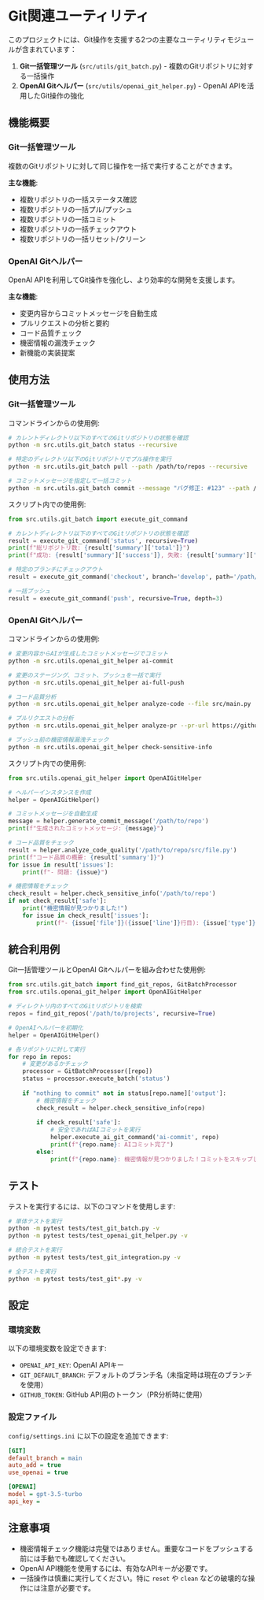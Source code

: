 # Git関連ユーティリティ

このプロジェクトには、Git操作を支援する2つの主要なユーティリティモジュールが含まれています：

1. **Git一括管理ツール** (`src/utils/git_batch.py`) - 複数のGitリポジトリに対する一括操作
2. **OpenAI Gitヘルパー** (`src/utils/openai_git_helper.py`) - OpenAI APIを活用したGit操作の強化

## 機能概要

### Git一括管理ツール

複数のGitリポジトリに対して同じ操作を一括で実行することができます。

**主な機能**:
- 複数リポジトリの一括ステータス確認
- 複数リポジトリの一括プル/プッシュ
- 複数リポジトリの一括コミット
- 複数リポジトリの一括チェックアウト
- 複数リポジトリの一括リセット/クリーン

### OpenAI Gitヘルパー

OpenAI APIを利用してGit操作を強化し、より効率的な開発を支援します。

**主な機能**:
- 変更内容からコミットメッセージを自動生成
- プルリクエストの分析と要約
- コード品質チェック
- 機密情報の漏洩チェック
- 新機能の実装提案

## 使用方法

### Git一括管理ツール

コマンドラインからの使用例:

```bash
# カレントディレクトリ以下のすべてのGitリポジトリの状態を確認
python -m src.utils.git_batch status --recursive

# 特定のディレクトリ以下のGitリポジトリでプル操作を実行
python -m src.utils.git_batch pull --path /path/to/repos --recursive

# コミットメッセージを指定して一括コミット
python -m src.utils.git_batch commit --message "バグ修正: #123" --path /path/to/repos
```

スクリプト内での使用例:

```python
from src.utils.git_batch import execute_git_command

# カレントディレクトリ以下のすべてのGitリポジトリの状態を確認
result = execute_git_command('status', recursive=True)
print(f"総リポジトリ数: {result['summary']['total']}")
print(f"成功: {result['summary']['success']}, 失敗: {result['summary']['failure']}")

# 特定のブランチにチェックアウト
result = execute_git_command('checkout', branch='develop', path='/path/to/repos')

# 一括プッシュ
result = execute_git_command('push', recursive=True, depth=3)
```

### OpenAI Gitヘルパー

コマンドラインからの使用例:

```bash
# 変更内容からAIが生成したコミットメッセージでコミット
python -m src.utils.openai_git_helper ai-commit

# 変更のステージング、コミット、プッシュを一括で実行
python -m src.utils.openai_git_helper ai-full-push

# コード品質分析
python -m src.utils.openai_git_helper analyze-code --file src/main.py

# プルリクエストの分析
python -m src.utils.openai_git_helper analyze-pr --pr-url https://github.com/user/repo/pull/123

# プッシュ前の機密情報漏洩チェック
python -m src.utils.openai_git_helper check-sensitive-info
```

スクリプト内での使用例:

```python
from src.utils.openai_git_helper import OpenAIGitHelper

# ヘルパーインスタンスを作成
helper = OpenAIGitHelper()

# コミットメッセージを自動生成
message = helper.generate_commit_message('/path/to/repo')
print(f"生成されたコミットメッセージ: {message}")

# コード品質をチェック
result = helper.analyze_code_quality('/path/to/repo/src/file.py')
print(f"コード品質の概要: {result['summary']}")
for issue in result['issues']:
    print(f"- 問題: {issue}")

# 機密情報をチェック
check_result = helper.check_sensitive_info('/path/to/repo')
if not check_result['safe']:
    print("機密情報が見つかりました!")
    for issue in check_result['issues']:
        print(f"- {issue['file']}({issue['line']}行目): {issue['type']}")
```

## 統合利用例

Git一括管理ツールとOpenAI Gitヘルパーを組み合わせた使用例:

```python
from src.utils.git_batch import find_git_repos, GitBatchProcessor
from src.utils.openai_git_helper import OpenAIGitHelper

# ディレクトリ内のすべてのGitリポジトリを検索
repos = find_git_repos('/path/to/projects', recursive=True)

# OpenAIヘルパーを初期化
helper = OpenAIGitHelper()

# 各リポジトリに対して実行
for repo in repos:
    # 変更があるかチェック
    processor = GitBatchProcessor([repo])
    status = processor.execute_batch('status')
    
    if "nothing to commit" not in status[repo.name]['output']:
        # 機密情報をチェック
        check_result = helper.check_sensitive_info(repo)
        
        if check_result['safe']:
            # 安全であればAIコミットを実行
            helper.execute_ai_git_command('ai-commit', repo)
            print(f"{repo.name}: AIコミット完了")
        else:
            print(f"{repo.name}: 機密情報が見つかりました！コミットをスキップします")
```

## テスト

テストを実行するには、以下のコマンドを使用します:

```bash
# 単体テストを実行
python -m pytest tests/test_git_batch.py -v
python -m pytest tests/test_openai_git_helper.py -v

# 統合テストを実行
python -m pytest tests/test_git_integration.py -v

# 全テストを実行
python -m pytest tests/test_git*.py -v
```

## 設定

### 環境変数

以下の環境変数を設定できます:

- `OPENAI_API_KEY`: OpenAI APIキー
- `GIT_DEFAULT_BRANCH`: デフォルトのブランチ名（未指定時は現在のブランチを使用）
- `GITHUB_TOKEN`: GitHub API用のトークン（PR分析時に使用）

### 設定ファイル

`config/settings.ini` に以下の設定を追加できます:

```ini
[GIT]
default_branch = main
auto_add = true
use_openai = true

[OPENAI]
model = gpt-3.5-turbo
api_key = 
```

## 注意事項

- 機密情報チェック機能は完璧ではありません。重要なコードをプッシュする前には手動でも確認してください。
- OpenAI API機能を使用するには、有効なAPIキーが必要です。
- 一括操作は慎重に実行してください。特に `reset` や `clean` などの破壊的な操作には注意が必要です。 